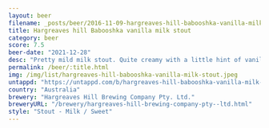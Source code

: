 ```yaml
---
layout: beer
filename: _posts/beer/2016-11-09-hargreaves-hill-babooshka-vanilla-milk-stout.md
title: Hargreaves hill Babooshka vanilla milk stout
category: beer
score: 7.5
beer-date: "2021-12-28"
desc: "Pretty mild milk stout. Quite creamy with a little hint of vanilla"
permalink: /beer/:title.html
img: /img/list/hargreaves-hill-babooshka-vanilla-milk-stout.jpeg
untappd: "https://untappd.com/b/hargreaves-hill-babooshka-vanilla-milk-stout/2684922"
country: "Australia"
brewery: "Hargreaves Hill Brewing Company Pty. Ltd."
breweryURL: "/brewery/hargreaves-hill-brewing-company-pty--ltd.html"
style: "Stout - Milk / Sweet"
---
```

